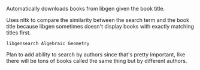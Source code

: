 Automatically downloads books from libgen given the book title.

Uses nltk to compare the similarity between the search term and the book title because libgen sometimes doesn't display books with exactly matching titles first.


`libgensearch Algebraic Geometry`

Plan to add ability to search by authors since that's pretty important, like there will be tons of books called the same thing but by different authors. 

